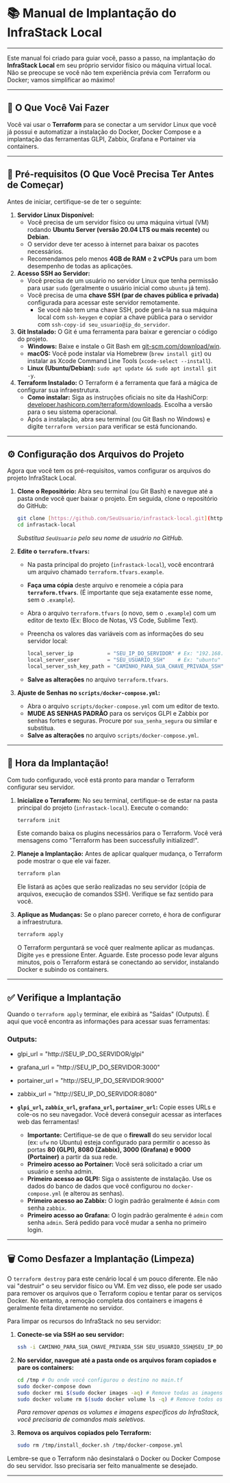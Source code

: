 # 📚 Manual de Implantação do InfraStack Local

---

Este manual foi criado para guiar você, passo a passo, na implantação do **InfraStack Local** em seu próprio servidor físico ou máquina virtual local. Não se preocupe se você não tem experiência prévia com Terraform ou Docker; vamos simplificar ao máximo!

---

## 🎯 O Que Você Vai Fazer

Você vai usar o **Terraform** para se conectar a um servidor Linux que você já possui e automatizar a instalação do Docker, Docker Compose e a implantação das ferramentas GLPI, Zabbix, Grafana e Portainer via containers.

---

## 📝 Pré-requisitos (O Que Você Precisa Ter Antes de Começar)

Antes de iniciar, certifique-se de ter o seguinte:

1.  **Servidor Linux Disponível:**
    * Você precisa de um servidor físico ou uma máquina virtual (VM) rodando **Ubuntu Server (versão 20.04 LTS ou mais recente)** ou **Debian**.
    * O servidor deve ter acesso à internet para baixar os pacotes necessários.
    * Recomendamos pelo menos **4GB de RAM** e **2 vCPUs** para um bom desempenho de todas as aplicações.
2.  **Acesso SSH ao Servidor:**
    * Você precisa de um usuário no servidor Linux que tenha permissão para usar `sudo` (geralmente o usuário inicial como `ubuntu` já tem).
    * Você precisa de uma **chave SSH (par de chaves pública e privada)** configurada para acessar este servidor remotamente.
        * Se você não tem uma chave SSH, pode gerá-la na sua máquina local com `ssh-keygen` e copiar a chave pública para o servidor com `ssh-copy-id seu_usuario@ip_do_servidor`.
3.  **Git Instalado:** O Git é uma ferramenta para baixar e gerenciar o código do projeto.
    * **Windows:** Baixe e instale o Git Bash em [git-scm.com/download/win](https://git-scm.com/download/win).
    * **macOS:** Você pode instalar via Homebrew (`brew install git`) ou instalar as Xcode Command Line Tools (`xcode-select --install`).
    * **Linux (Ubuntu/Debian):** `sudo apt update && sudo apt install git -y`.
4.  **Terraform Instalado:** O Terraform é a ferramenta que fará a mágica de configurar sua infraestrutura.
    * **Como instalar:** Siga as instruções oficiais no site da HashiCorp: [developer.hashicorp.com/terraform/downloads](https://developer.hashicorp.com/terraform/downloads). Escolha a versão para o seu sistema operacional.
    * Após a instalação, abra seu terminal (ou Git Bash no Windows) e digite `terraform version` para verificar se está funcionando.

---

## ⚙️ Configuração dos Arquivos do Projeto

Agora que você tem os pré-requisitos, vamos configurar os arquivos do projeto InfraStack Local.

1.  **Clone o Repositório:** Abra seu terminal (ou Git Bash) e navegue até a pasta onde você quer baixar o projeto. Em seguida, clone o repositório do GitHub:

    ```bash
    git clone [https://github.com/SeuUsuario/infrastack-local.git](https://github.com/SeuUsuario/infrastack-local.git)
    cd infrastack-local
    ```

    *Substitua `SeuUsuario` pelo seu nome de usuário no GitHub.*

2.  **Edite o `terraform.tfvars`:**
    * Na pasta principal do projeto (`infrastack-local`), você encontrará um arquivo chamado `terraform.tfvars.example`.
    * **Faça uma cópia** deste arquivo e renomeie a cópia para **`terraform.tfvars`**. (É importante que seja exatamente esse nome, sem o `.example`).
    * Abra o arquivo `terraform.tfvars` (o novo, sem o `.example`) com um editor de texto (Ex: Bloco de Notas, VS Code, Sublime Text).
    * Preencha os valores das variáveis com as informações do seu servidor local:

        ```terraform
        local_server_ip           = "SEU_IP_DO_SERVIDOR" # Ex: "192.168.1.100"
        local_server_user         = "SEU_USUARIO_SSH"    # Ex: "ubuntu" ou "admin"
        local_server_ssh_key_path = "CAMINHO_PARA_SUA_CHAVE_PRIVADA_SSH" # Ex: "/home/seu_usuario/.ssh/id_rsa" ou "C:\\Users\\SeuUsuario\\.ssh\\id_rsa"
        ```

    * **Salve as alterações** no arquivo `terraform.tfvars`.

3.  **Ajuste de Senhas no `scripts/docker-compose.yml`:**
    * Abra o arquivo `scripts/docker-compose.yml` com um editor de texto.
    * **MUDE AS SENHAS PADRÃO** para os serviços GLPI e Zabbix por senhas fortes e seguras. Procure por `sua_senha_segura` ou similar e substitua.
    * **Salve as alterações** no arquivo `scripts/docker-compose.yml`.

---

## 🚀 Hora da Implantação!

Com tudo configurado, você está pronto para mandar o Terraform configurar seu servidor.

1.  **Inicialize o Terraform:** No seu terminal, certifique-se de estar na pasta principal do projeto (`infrastack-local`). Execute o comando:

    ```bash
    terraform init
    ```

    Este comando baixa os plugins necessários para o Terraform. Você verá mensagens como "Terraform has been successfully initialized!".

2.  **Planeje a Implantação:** Antes de aplicar qualquer mudança, o Terraform pode mostrar o que ele vai fazer.

    ```bash
    terraform plan
    ```

    Ele listará as ações que serão realizadas no seu servidor (cópia de arquivos, execução de comandos SSH). Verifique se faz sentido para você.

3.  **Aplique as Mudanças:** Se o plano parecer correto, é hora de configurar a infraestrutura.

    ```bash
    terraform apply
    ```

    O Terraform perguntará se você quer realmente aplicar as mudanças. Digite `yes` e pressione Enter.
    Aguarde. Este processo pode levar alguns minutos, pois o Terraform estará se conectando ao servidor, instalando Docker e subindo os containers.

---

## ✅ Verifique a Implantação

Quando o `terraform apply` terminar, ele exibirá as "Saídas" (Outputs). É aqui que você encontra as informações para acessar suas ferramentas:

### Outputs:

* glpi_url = "http://SEU_IP_DO_SERVIDOR/glpi"
* grafana_url = "http://SEU_IP_DO_SERVIDOR:3000"
* portainer_url = "http://SEU_IP_DO_SERVIDOR:9000"
* zabbix_url = "http://SEU_IP_DO_SERVIDOR:8080"

* **`glpi_url`, `zabbix_url`, `grafana_url`, `portainer_url`:** Copie esses URLs e cole-os no seu navegador. Você deverá conseguir acessar as interfaces web das ferramentas!

    * **Importante:** Certifique-se de que o **firewall** do seu servidor local (ex: `ufw` no Ubuntu) esteja configurado para permitir o acesso às portas **80 (GLPI), 8080 (Zabbix), 3000 (Grafana) e 9000 (Portainer)** a partir da sua rede.
    * **Primeiro acesso ao Portainer:** Você será solicitado a criar um usuário e senha admin.
    * **Primeiro acesso ao GLPI:** Siga o assistente de instalação. Use os dados do banco de dados que você configurou no `docker-compose.yml` (e alterou as senhas).
    * **Primeiro acesso ao Zabbix:** O login padrão geralmente é `Admin` com senha `zabbix`.
    * **Primeiro acesso ao Grafana:** O login padrão geralmente é `admin` com senha `admin`. Será pedido para você mudar a senha no primeiro login.

---

## 🗑️ Como Desfazer a Implantação (Limpeza)

O `terraform destroy` para este cenário local é um pouco diferente. Ele não vai "destruir" o seu servidor físico ou VM. Em vez disso, ele pode ser usado para remover os arquivos que o Terraform copiou e tentar parar os serviços Docker. No entanto, a remoção completa dos containers e imagens é geralmente feita diretamente no servidor.

Para limpar os recursos do InfraStack no seu servidor:

1.  **Conecte-se via SSH ao seu servidor:**

    ```bash
    ssh -i CAMINHO_PARA_SUA_CHAVE_PRIVADA_SSH SEU_USUARIO_SSH@SEU_IP_DO_SERVIDOR
    ```

2.  **No servidor, navegue até a pasta onde os arquivos foram copiados e pare os containers:**

    ```bash
    cd /tmp # Ou onde você configurou o destino no main.tf
    sudo docker-compose down
    sudo docker rmi $(sudo docker images -aq) # Remove todas as imagens (cuidado, remove TODAS as imagens, não só as do InfraStack!)
    sudo docker volume rm $(sudo docker volume ls -q) # Remove todos os volumes (cuidado, remove TODOS os volumes!)
    ```

    *Para remover apenas os volumes e imagens específicos do InfraStack, você precisaria de comandos mais seletivos.*

3.  **Remova os arquivos copiados pelo Terraform:**

    ```bash
    sudo rm /tmp/install_docker.sh /tmp/docker-compose.yml
    ```

Lembre-se que o Terraform não desinstalará o Docker ou Docker Compose do seu servidor. Isso precisaria ser feito manualmente se desejado.

---
